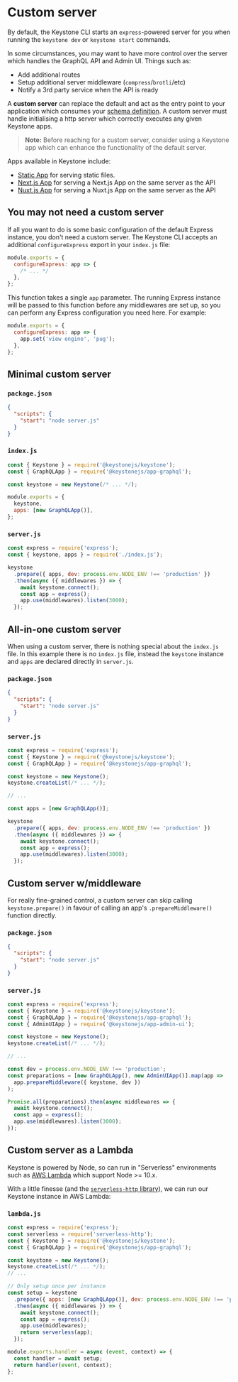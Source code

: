<!--[meta]
section: guides
title: Custom server
subSection: advanced
[meta]-->

# Custom server

By default, the Keystone CLI starts an `express`-powered server for you when
running the `keystone dev` or `keystone start` commands.

In some circumstances, you may want to have more control over the server which
handles the GraphQL API and Admin UI. Things such as:

- Add additional routes
- Setup additional server middleware (`compress`/`brotli`/etc)
- Notify a 3rd party service when the API is ready

A **custom server** can replace the default and act as the entry point to your
application which consumes your [schema definition](/docs/guides/schema.md). A custom
server must handle initialising a http server which correctly executes any given Keystone apps.

> **Note:** Before reaching for a custom server, consider using a Keystone app which can enhance the functionality of the default server.

Apps available in Keystone include:

- [Static App](/packages/app-static/README.md) for serving static files.
- [Next.js App](/packages/app-next/README.md) for serving a Next.js App on the same server as the API
- [Nuxt.js App](/packages/app-nuxt/README.md) for serving a Nuxt.js App on the same server as the API

## You may not need a custom server

If all you want to do is some basic configuration of the default Express instance, you don't need a
custom server. The Keystone CLI accepts an additional `configureExpress` export in your `index.js` file:

```javascript
module.exports = {
  configureExpress: app => {
    /* ... */
  },
};
```

This function takes a single `app` parameter. The running Express instance will be passed to this function
before any middlewares are set up, so you can perform any Express configuration you need here. For example:

```javascript
module.exports = {
  configureExpress: app => {
    app.set('view engine', 'pug');
  },
};
```

## Minimal custom server

### `package.json`

```json
{
  "scripts": {
    "start": "node server.js"
  }
}
```

### `index.js`

```javascript
const { Keystone } = require('@keystonejs/keystone');
const { GraphQLApp } = require('@keystonejs/app-graphql');

const keystone = new Keystone(/* ... */);

module.exports = {
  keystone,
  apps: [new GraphQLApp()],
};
```

### `server.js`

```javascript
const express = require('express');
const { keystone, apps } = require('./index.js');

keystone
  .prepare({ apps, dev: process.env.NODE_ENV !== 'production' })
  .then(async ({ middlewares }) => {
    await keystone.connect();
    const app = express();
    app.use(middlewares).listen(3000);
  });
```

## All-in-one custom server

When using a custom server, there is nothing special about the `index.js` file.
In this example there is no `index.js` file, instead the `keystone` instance and
`apps` are declared directly in `server.js`.

### `package.json`

```json
{
  "scripts": {
    "start": "node server.js"
  }
}
```

### `server.js`

```javascript
const express = require('express');
const { Keystone } = require('@keystonejs/keystone');
const { GraphQLApp } = require('@keystonejs/app-graphql');

const keystone = new Keystone();
keystone.createList(/* ... */);

// ...

const apps = [new GraphQLApp()];

keystone
  .prepare({ apps, dev: process.env.NODE_ENV !== 'production' })
  .then(async ({ middlewares }) => {
    await keystone.connect();
    const app = express();
    app.use(middlewares).listen(3000);
  });
```

## Custom server w/middleware

For really fine-grained control, a custom server can skip calling
`keystone.prepare()` in favour of calling an app's `.prepareMiddleware()`
function directly.

### `package.json`

```json
{
  "scripts": {
    "start": "node server.js"
  }
}
```

### `server.js`

```javascript
const express = require('express');
const { Keystone } = require('@keystonejs/keystone');
const { GraphQLApp } = require('@keystonejs/app-graphql');
const { AdminUIApp } = require('@keystonejs/app-admin-ui');

const keystone = new Keystone();
keystone.createList(/* ... */);

// ...

const dev = process.env.NODE_ENV !== 'production';
const preparations = [new GraphQLApp(), new AdminUIApp()].map(app =>
  app.prepareMiddleware({ keystone, dev })
);

Promise.all(preparations).then(async middlewares => {
  await keystone.connect();
  const app = express();
  app.use(middlewares).listen(3000);
});
```

## Custom server as a Lambda

Keystone is powered by Node, so can run in "Serverless" environments such as
[AWS Lambda](https://docs.aws.amazon.com/lambda/latest/dg/welcome.html) which
support Node >= 10.x.

With a little finesse (and the [`serverless-http`
library](https://github.com/dougmoscrop/serverless-http)), we can run our
Keystone instance in AWS Lambda:

### `lambda.js`

```javascript
const express = require('express');
const serverless = require('serverless-http');
const { Keystone } = require('@keystonejs/keystone');
const { GraphQLApp } = require('@keystonejs/app-graphql');

const keystone = new Keystone();
keystone.createList(/* ... */);
// ...

// Only setup once per instance
const setup = keystone
  .prepare({ apps: [new GraphQLApp()], dev: process.env.NODE_ENV !== 'production' })
  .then(async ({ middlewares }) => {
    await keystone.connect();
    const app = express();
    app.use(middlewares);
    return serverless(app);
  });

module.exports.handler = async (event, context) => {
  const handler = await setup;
  return handler(event, context);
};
```
